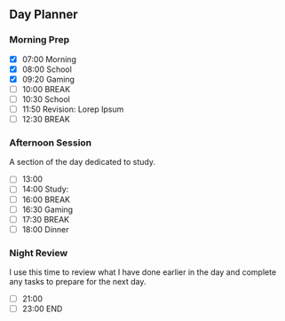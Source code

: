 ## Day Planner
### Morning Prep

- [x] 07:00 Morning
- [x] 08:00 School
- [x] 09:20 Gaming
- [ ] 10:00 BREAK
- [ ] 10:30 School
- [ ] 11:50 Revision: Lorep Ipsum
- [ ] 12:30 BREAK

### Afternoon Session

A section of the day dedicated to study.

- [ ] 13:00
- [ ] 14:00 Study:
- [ ] 16:00 BREAK
- [ ] 16:30 Gaming
- [ ] 17:30 BREAK
- [ ] 18:00 Dinner

### Night Review

I use this time to review what I have done earlier in the day and complete any tasks to prepare for the next day.

- [ ] 21:00
- [ ] 23:00 END